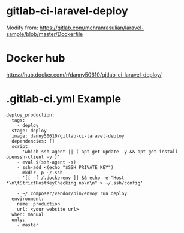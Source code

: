 # gitlab-ci-laravel-deploy

Modify from: https://gitlab.com/mehranrasulian/laravel-sample/blob/master/Dockerfile

# Docker hub
https://hub.docker.com/r/danny50610/gitlab-ci-laravel-deploy/

# .gitlab-ci.yml Example
```
deploy_production:
  tags:
    - deploy
  stage: deploy
  image: danny50610/gitlab-ci-laravel-deploy
  dependencies: []
  script:
    - 'which ssh-agent || ( apt-get update -y && apt-get install openssh-client -y )'
    - eval $(ssh-agent -s)
    - ssh-add <(echo "$SSH_PRIVATE_KEY")
    - mkdir -p ~/.ssh
    - '[[ -f /.dockerenv ]] && echo -e "Host *\n\tStrictHostKeyChecking no\n\n" > ~/.ssh/config'

    - ~/.composer/vendor/bin/envoy run deploy
  environment:
    name: production
    url: <your website url>
  when: manual
  only:
    - master
```
